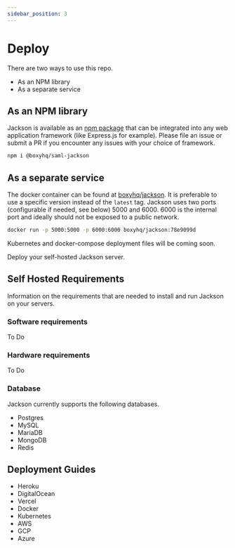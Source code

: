 ```yaml
---
sidebar_position: 3
---
```


# Deploy

There are two ways to use this repo.

- As an NPM library
- As a separate service

## As an NPM library

Jackson is available as an [npm package](https://www.npmjs.com/package/@boxyhq/saml-jackson) that can be integrated into any web application framework (like Express.js for example). Please file an issue or submit a PR if you encounter any issues with your choice of framework.

```bash
npm i @boxyhq/saml-jackson
```

## As a separate service

The docker container can be found at [boxyhq/jackson](https://hub.docker.com/r/boxyhq/jackson/tags). It is preferable to use a specific version instead of the `latest` tag. Jackson uses two ports (configurable if needed, see below) 5000 and 6000. 6000 is the internal port and ideally should not be exposed to a public network.

```bash
docker run -p 5000:5000 -p 6000:6000 boxyhq/jackson:78e9099d
```

Kubernetes and docker-compose deployment files will be coming soon.

Deploy your self-hosted Jackson server.

## Self Hosted Requirements

Information on the requirements that are needed to install and run Jackson on your servers.

### Software requirements

To Do

### Hardware requirements

To Do

### Database

Jackson currently supports the following databases.

- Postgres
- MySQL
- MariaDB
- MongoDB
- Redis

## Deployment Guides

- Heroku
- DigitalOcean
- Vercel
- Docker
- Kubernetes
- AWS
- GCP
- Azure
